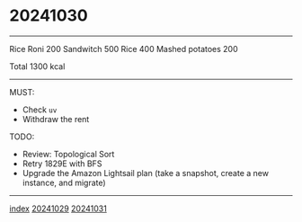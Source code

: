 <head><meta name="viewport" content="width=device-width, initial-scale=1.0, user-scalable=yes" /><meta charset="UTF-8"></head>

# 20241030

---

Rice Roni 200
Sandwitch 500
Rice 400
Mashed potatoes 200

Total 1300 kcal

---

MUST:

- Check `uv`
- Withdraw the rent

TODO:

- Review: Topological Sort
- Retry 1829E with BFS
- Upgrade the Amazon Lightsail plan (take a snapshot, create a new instance, and migrate)

---

[index](../../index.html)
[20241029](20241029.html)
[20241031](20241031.html)
